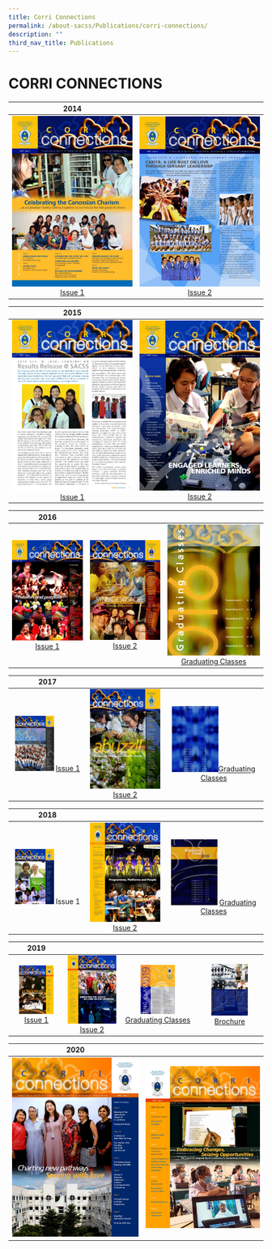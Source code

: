 ```yaml
---
title: Corri Connections
permalink: /about-sacss/Publications/corri-connections/
description: ""
third_nav_title: Publications
---
```

# CORRI CONNECTIONS

|  2014 |   | 
|:---:|:---:|
| ![](/images/About%20us/CORRI%20CONNECTIONS/corri14.jpg) <a href="/files/About%20us/SAC_14_CC-web.pdf" target = "_blank"> Issue 1 </a> | ![](/images/About%20us/CORRI%20CONNECTIONS/sac_corri_14_issue2.jpg) <a href="/files/About%20us/SAC_14_CC2-web.pdf" target = "_blank"> Issue 2 </a>  |

|2015  |   | 
|:---:|:---:|
|![](/images/About%20us/CORRI%20CONNECTIONS/SAC15-CORRI1-web_pages-to-jpg-0001.jpg) <a href="/files/About%20us/SAC15-CORRI1-web.pdf" target = "_blank"> Issue 1 </a>  | ![](/images/About%20us/CORRI%20CONNECTIONS/SAC15-CORRI_2-web_page-0001.jpg) <a href="/files/About%20us/SAC15-CORRI_2-web.pdf" target = "_blank"> Issue 2 </a> | 

|  2016 |   |   |
|:---:|:---:|:---:|
| ![](/images/About%20us/CORRI%20CONNECTIONS/SAC16-CORRI_1-web_pages-to-jpg-0001-724x1024.jpg) <a href="/files/About%20us/SAC16-CORRI_1-web.pdf" target = "_blank"> Issue 1 </a>   | ![](/images/About%20us/CORRI%20CONNECTIONS/SAC16_CC2-web_page-0001-724x1024.jpg) <a href="/files/About%20us/SAC16_CC2-web.pdf" target = "_blank"> Issue 2 </a> | ![](/images/About%20us/CORRI%20CONNECTIONS/SAC16_CC2-IN-web_page-0001.jpg) <a href="/files/About%20us/SAC16_CC2-IN-web.pdf" target = "_blank">Graduating Classes </a> |

|  2017 |   |   |
|:---:|:---:|:---:|
| <img src="/images/About%20us/CORRI%20CONNECTIONS/SAC17-CORRI-1-web-page-001-scaled.jpg" style="width:55%">  <a href="/files/About%20us/SAC17-CORRI-1-web.pdf" target = "_blank"> Issue 1 </a>  | ![](/images/About%20us/CORRI%20CONNECTIONS/SAC17-C2_Pub-web-page-001-724x1024.jpg) <a href="/files/About%20us/SAC17-C2_Pub-web.pdf" target = "_blank"> Issue 2 </a>  | <img src="/images/About%20us/CORRI%20CONNECTIONS/SAC17-CORRI2_Gradweb-page-001-1.jpg" style="width:50%"><a href="/files/About%20us/SAC17-CORRI2_Gradweb.pdf" target = "_blank">Graduating Classes</a>  |



|  2018 |   |   |
|:---:|:---:|:---:|
|<img src="/images/About%20us/CORRI%20CONNECTIONS/SAC18-CORRI-Issue1-app-page-001-2-scaled.jpg" style="width:55%"> Issue 1  | ![](/images/About%20us/CORRI%20CONNECTIONS/SAC18-CORRI_2-Pub-web-page-001-724x1024.jpg) <a href="/files/About%20us/SAC18-CORRI_2-Pub-web.pdf" target = "_blank">Issue 2</a>  |<img src="/images/About%20us/CORRI%20CONNECTIONS/SAC18-CORRI_2-Grad-web-page-001.jpg" style="width:50%"> <a href="/files/About%20us/SAC18-CORRI_2-Grad-web.pdf" target = "_blank">Graduating Classes</a>  |

|  2019 |   |   |   |
|:---:|:---:|:---:|:---:|
| <img src="/images/About%20us/CORRI%20CONNECTIONS/SAC19-CORRI-1-web-page-001-scaled.jpg" style="width:70%"> <a href="/files/About%20us/SAC19-CORRI-1-web.pdf" target = "_blank">Issue 1</a>   |  ![](/images/About%20us/CORRI%20CONNECTIONS/SAC19-CORRI-2-Pub-web-page-001-724x1024.jpg) <a href="/files/About%20us/SAC19-CORRI-2-Pub-web.pdf" target = "_blank">Issue 2</a>  | <img src="/images/About%20us/CORRI%20CONNECTIONS/SAC19-CORRI-2-Grad-web-page-001-1.jpg" style="width:50%"><a href="/files/About%20us/SAC19-CORRI-2-Grad-web.pdf" target = "_blank">Graduating Classes</a>   | <img src="/images/About%20us/CORRI%20CONNECTIONS/SAC19_PubBro-web-MM-page-001.jpg" style="width:60%">  <a href="/files/About%20us/SAC19_PubBro-web-MM.pdf" target = "_blank">Brochure</a> |

|  2020 |   |  
|:---:|:---:|
| ![](/images/About%20us/CORRI%20CONNECTIONS/SAC20-CORRI1-web-page-001-scaled%20(1).jpg)  | ![](/images/About%20us/CORRI%20CONNECTIONS/SAC20-CORRI2-web-page-001-scaled.jpg)  | 